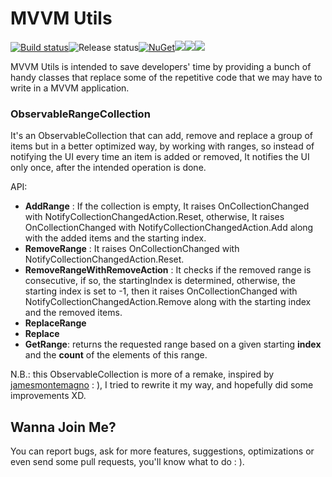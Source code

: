 # MVVM Utils

[![Build status](https://dev.azure.com/yahyatinani/MVVM%20Utils/_apis/build/status/MVVM%20Utils%20CI)](https://dev.azure.com/yahyatinani/MVVM%20Utils/_build/latest?definitionId=6)![Release status](https://vsrm.dev.azure.com/yahyatinani/_apis/public/Release/badge/d40226bf-0034-4e1e-99a1-f45477642b2b/3/7)[![NuGet](https://img.shields.io/nuget/v/MvvmUtils.svg?label=NuGet)](https://www.nuget.org/packages/MvvmUtils/)![](https://img.shields.io/azure-devops/coverage/yahyatinani/MVVM%20Utils/6.svg)![](https://img.shields.io/nuget/dt/MvvmUtils.svg)![](https://img.shields.io/github/license/whyrising/mvvm-utils.svg)

MVVM Utils is intended to save developers' time by providing a bunch of handy classes that replace some of the repetitive code that we may have to write in a MVVM application.

### ObservableRangeCollection

It's an ObservableCollection that can add, remove and replace a group of items but in a better optimized way, by working with ranges, so instead of notifying the UI every time an item is added or removed, It notifies the UI only once, after the intended operation is done.

API:

- **AddRange** : If the collection is empty, It raises OnCollectionChanged  with NotifyCollectionChangedAction.Reset, otherwise, It raises OnCollectionChanged with NotifyCollectionChangedAction.Add along with the added items and the starting index.
- **RemoveRange** : It raises OnCollectionChanged with NotifyCollectionChangedAction.Reset.
- **RemoveRangeWithRemoveAction** : It checks if the removed range is consecutive, if so, the startingIndex is determined, otherwise, the starting index is set to -1, then it raises OnCollectionChanged with NotifyCollectionChangedAction.Remove along with the starting index and the removed items.
- **ReplaceRange**
- **Replace**
- **GetRange**: returns the requested range based on a given starting **index** and the **count** of the elements of this range.

N.B.: this ObservableCollection is more of a remake, inspired by [jamesmontemagno](https://github.com/jamesmontemagno/mvvm-helpers/tree/master/MvvmHelpers) :   ), I tried to rewrite it my way, and hopefully did some improvements XD.

## Wanna Join Me?

You can report bugs, ask for more features, suggestions, optimizations or even send some pull requests, you'll know what to do :  ).